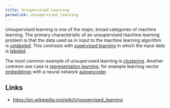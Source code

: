 ```yaml
---
title: Unsupervised Learning
permalink: unsupervised_learning
---
```


Unsupervised learning is one of the major, broad categories of machine learning. The primary characteristic of an unsupervised machine learning problem is that the data used as in input to the machine learning algorithm is 
[unlabeled](unlabeled_data). This contrasts with [supervised learning](supervised_learning) in which the input data is [labeled](labeled_data).

The most common example of unsupervised learning is [clustering](clustering). Another common use case is [representation learning](representation_learning), for example learning vector [embeddings](embeddings) with a neural network [autoencoder](autoencoder).

## Links

* <https://en.wikipedia.org/wiki/Unsupervised_learning>
